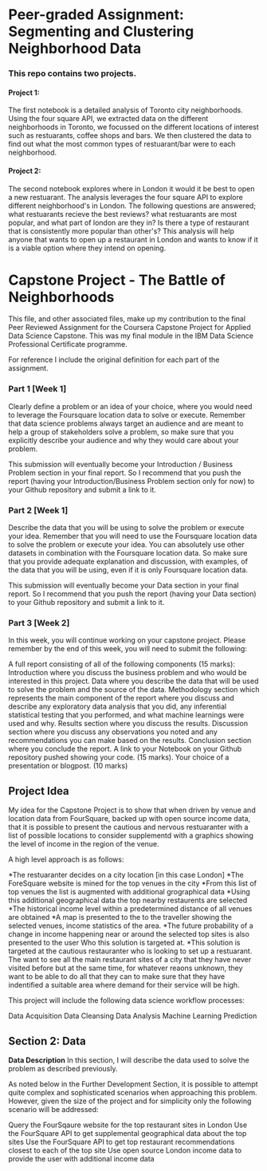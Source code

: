 # Peer-graded Assignment: Segmenting and Clustering Neighborhood Data

### This repo contains two projects. 

#### Project 1:
The first notebook is a detailed analysis of Toronto city neighborhoods. Using the four square API, we extracted data on the different neighborhoods in Toronto, we focussed on the different locations of interest such as restuarants, coffee shops and bars. We then clustered the data to find out what the most common types of restuarant/bar were to each neighborhood. 


#### Project 2:
The second notebook explores where in London it would it be best to open a new restuarant. The analysis leverages the four square API to explore different neighborhood's in London. The following questions are answered; what restuarants recieve the best reviews? what restuarants are most popular, and what part of london are they in? Is there a type of restaurant that is consistently more popular than other's? This analysis will help anyone that wants to open up a restaurant in London and wants to know if it is a viable option where they intend on opening.


# Capstone Project - The Battle of Neighborhoods

This file, and other associated files, make up my contribution to the final Peer Reviewed Assignment for the Coursera Capstone Project for Applied Data Science Capstone. This was my final module in the IBM Data Science Professional Certificate programme.

For reference I include the original definition for each part of the assignment.

### Part 1 [Week 1]
Clearly define a problem or an idea of your choice, where you would need to leverage the Foursquare location data to solve or execute. Remember that data science problems always target an audience and are meant to help a group of stakeholders solve a problem, so make sure that you explicitly describe your audience and why they would care about your problem.

This submission will eventually become your Introduction / Business Problem section in your final report. So I recommend that you push the report (having your Introduction/Business Problem section only for now) to your Github repository and submit a link to it.

### Part 2 [Week 1]
Describe the data that you will be using to solve the problem or execute your idea. Remember that you will need to use the Foursquare location data to solve the problem or execute your idea. You can absolutely use other datasets in combination with the Foursquare location data. So make sure that you provide adequate explanation and discussion, with examples, of the data that you will be using, even if it is only Foursquare location data.

This submission will eventually become your Data section in your final report. So I recommend that you push the report (having your Data section) to your Github repository and submit a link to it.

### Part 3 [Week 2]
In this week, you will continue working on your capstone project. Please remember by the end of this week, you will need to submit the following:

A full report consisting of all of the following components (15 marks):
Introduction where you discuss the business problem and who would be interested in this project.
Data where you describe the data that will be used to solve the problem and the source of the data.
Methodology section which represents the main component of the report where you discuss and describe any exploratory data analysis that you did, any inferential statistical testing that you performed, and what machine learnings were used and why.
Results section where you discuss the results.
Discussion section where you discuss any observations you noted and any recommendations you can make based on the results.
Conclusion section where you conclude the report.
A link to your Notebook on your Github repository pushed showing your code. (15 marks).
Your choice of a presentation or blogpost. (10 marks)


## Project Idea

My idea for the Capstone Project is to show that when driven by venue and location data from FourSquare, backed up with open source income data, that it is possible to present the cautious and nervous restuaranter with a list of possible locations to consider supplementd with a graphics showing the level of income in the region of the venue.

A high level approach is as follows:

*The restuaranter decides on a city location [in this case London]
*The ForeSquare website is mined for the top venues in the city
*From this list of top venues the list is augmented with additional grographical data
*Using this additional geographical data the top nearby restaurents are selected
*The historical income level within a predetermined distance of all venues are obtained
*A map is presented to the to the traveller showing the selected venues, income statistics of the area.
*The future probability of a change in income happening near or around the selected top sites is also presented to the user
Who this solution is targeted at.
*This solution is targeted at the cautious restauranter who is looking to set up a restuarant. The want to see all the main restaurant sites of a city that they have never visited before but at the same time, for whatever reaons unknown, they want to be able to do all that they can to make sure that they have indentified a suitable area where demand for their service will be high.

This project will include the following data science workflow processes:

Data Acquisition
Data Cleansing
Data Analysis
Machine Learning
Prediction


## Section 2: Data

**Data Description**
In this section, I will describe the data used to solve the problem as described previously.

As noted below in the Further Development Section, it is possible to attempt quite complex and sophisticated scenarios when approaching this problem. However, given the size of the project and for simplicity only the following scenario will be addressed:

Query the FourSqaure website for the top restaurant sites in London
Use the FourSquare API to get supplemental geographical data about the top sites
Use the FourSquare API to get top restaurant recommendations closest to each of the top site
Use open source London income data to provide the user with additional income data

